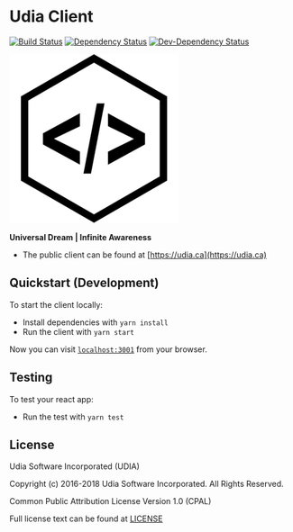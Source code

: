 # Udia Client

[![Build Status](https://travis-ci.org/udia-software/udia-client.svg?branch=master)](https://travis-ci.org/udia-software/udia-client)
[![Dependency Status](https://img.shields.io/david/udia-software/udia-client.svg)](https://david-dm.org/udia-software/udia-client)
[![Dev-Dependency Status](https://img.shields.io/david/dev/udia-software/udia-client.svg)](https://david-dm.org/udia-software/udia-client#info=devDependencies)

[![UDIA](logo.png)](https://udia.ca)

**Universal Dream | Infinite Awareness**

* The public client can be found at [https://udia.ca](https://udia.ca)

## Quickstart (Development)

To start the client locally:

  * Install dependencies with `yarn install`
  * Run the client with `yarn start`

Now you can visit [`localhost:3001`](http://localhost:3001) from your browser.

## Testing

To test your react app:

  * Run the test with `yarn test`

## License

Udia Software Incorporated (UDIA)

Copyright (c) 2016-2018 Udia Software Incorporated. All Rights Reserved.

Common Public Attribution License Version 1.0 (CPAL)

Full license text can be found at [LICENSE](LICENSE)